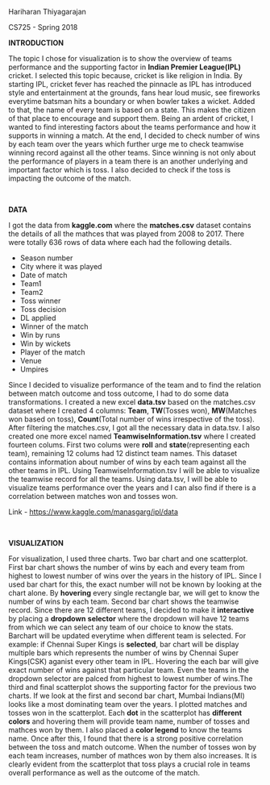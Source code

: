 Hariharan Thiyagarajan

CS725 - Spring 2018


**INTRODUCTION**

The topic I chose for visualization is to show the overview of teams performance and the supporting factor in **Indian Premier League(IPL)** cricket. I selected this topic because, cricket is like religion in India. 
By starting IPL, cricket fever has reached the pinnacle as IPL has introduced style and entertainment at the grounds, fans hear loud music, 
see fireworks everytime batsman hits a boundary or when bowler takes a wicket. Added to that, the name of every team is based on a state. This makes the citizen of that place 
to encourage and support them. Being an ardent of cricket, I wanted to find interesting factors about the teams performance and how it supports in winning a match. At the end,
I decided to check number of wins by each team over the years which further urge me to check teamwise winning record against all the other teams. Since winning is not only about 
the performance of players in a team there is an another underlying and important factor which is toss. I also decided to check if the toss is impacting the outcome of the match.

<br>

**DATA**


I got the data from **kaggle.com** where the **matches.csv** dataset contains the details of all the mathces that was played from 2008 to 2017. There were totally 636 rows of data
where each had the following details.

* Season number
* City where it was played
* Date of match
* Team1
* Team2
* Toss winner
* Toss decision
* DL applied
* Winner of the match
* Win by runs
* Win by wickets
* Player of the match
* Venue
* Umpires

Since I decided to visualize performance of the team and to find the relation between match outcome and toss outcome, I had to do some data transformations. I created a new excel 
**data.tsv** based on the matches.csv dataset where I created 4 columns: **Team**, **TW**(Tosses won), **MW**(Matches won based on toss), **Count**(Total number of wins irrespective of the toss).
After filtering the matches.csv, I got all the necessary data in data.tsv. I also created one more excel named **TeamwiseInformation.tsv** where I created fourteen colums. First two
colums were **roll** and **state**(representing each team), remaining 12 colums had 12 distinct team names. This dataset contains information about number of wins by each team against
all the other teams in IPL. Using TeamwiseInformation.tsv I will be able to visualize the teamwise record for all the teams. Using data.tsv, I will be able to visualize teams performance over the years 
and I can also find if there is a correlation between matches won and tosses won.

Link -  https://www.kaggle.com/manasgarg/ipl/data

<br>


**VISUALIZATION**

For visualization, I used three charts. Two bar chart and one scatterplot. First bar chart shows the number of wins by each and every team from highest to lowest number of wins over
the years in the history of IPL. Since I used bar chart for this, the exact number will not be known by looking at the chart alone. By **hovering** every single rectangle bar, we will
get to know the number of wins by each team. Second bar chart shows the teamwise record. Since there are 12 different teams, I decided to make it **interactive** by placing a **dropdown**
**selector** where the dropdown will have 12 teams from which we can select any team of our choice to know the stats. Barchart will be updated everytime when different team is selected. For
example: if Chennai Super Kings is **selected**, bar chart will be display multiple bars which represents the number of wins by Chennai Super Kings(CSK) aganist every other team in IPL. 
Hovering the each bar will give exact number of wins against that particular team. Even the teams in the dropdown selector are palced from highest to lowest number of wins.The third and final scatterplot shows the supporting factor for the previous two charts. If we look at the first and second 
bar chart, Mumbai Indians(MI) looks like a most dominating team over the years. I plotted matches and tosses won in the scatterplot. Each **dot** in the scatterplot has **different colors**
and hovering them will provide team name, number of tosses and mathces won by them. I also placed a **color legend** to know the teams name. Once after this, I found that there is a strong 
positive correlation between the toss and match outcome. When the number of tosses won by each team increases, number of mathces won by them also increases. It is clearly evident
from the scatterplot that toss plays a crucial role in teams overall performance as well as the outcome of the match.